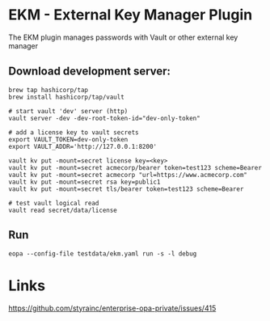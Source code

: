 # EKM - External Key Manager Plugin

The EKM plugin manages passwords with Vault or other external key manager

## Download development server:

```shell
brew tap hashicorp/tap
brew install hashicorp/tap/vault

# start vault 'dev' server (http)
vault server -dev -dev-root-token-id="dev-only-token"

# add a license key to vault secrets
export VAULT_TOKEN=dev-only-token
export VAULT_ADDR='http://127.0.0.1:8200'

vault kv put -mount=secret license key=<key>
vault kv put -mount=secret acmecorp/bearer token=test123 scheme=Bearer
vault kv put -mount=secret acmecorp "url=https://www.acmecorp.com"
vault kv put -mount=secret rsa key=public1
vault kv put -mount=secret tls/bearer token=test123 scheme=Bearer

# test vault logical read
vault read secret/data/license
```

## Run

```shell
eopa --config-file testdata/ekm.yaml run -s -l debug
```

# Links

https://github.com/styrainc/enterprise-opa-private/issues/415
